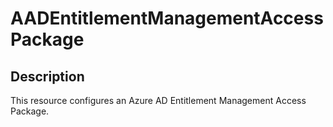 
# AADEntitlementManagementAccessPackage

## Description

This resource configures an Azure AD Entitlement Management Access Package.
